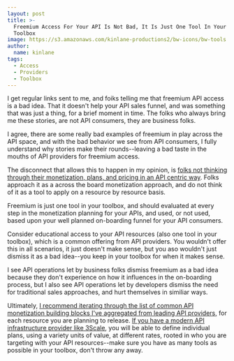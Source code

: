 ```yaml
---
layout: post
title: >-
  Freemium Access For Your API Is Not Bad, It Is Just One Tool In Your Providers
  Toolbox
image: https://s3.amazonaws.com/kinlane-productions2/bw-icons/bw-tools.png
author:
  name: kinlane
tags:
  - Access
  - Providers
  - Toolbox
---
```

I get regular links sent to me, and foiks telling me that freemium API access is a bad idea. That it doesn't help your API sales funnel, and was something that was just a thing, for a brief moment in time. The folks who always bring me these stories, are not API consumers, they are business folks. 

I agree, there are some really bad examples of freemium in play across the API space, and with the bad behavior we see from API consumers, I fully understand why stories make their rounds--leaving a bad taste in the mouths of API providers for freemium access.

The disconnect that allows this to happen in my opinion, is [folks not thinking through their monetization, plans, and pricing in an API centric way](http://apievangelist.com/2015/11/30/how-do-i-price-my-api-resources/). Folks approach it as a across the board monetization approach, and do not think of it as a tool to apply on a resource by resource basis. 

Freemium is just one tool in your toolbox, and should evaluated at every step in the monetization planning for your APIs, and used, or not used, based upon your well planned on-boarding funnel for your API consumers.

Consider educational access to your API resources (also one tool in your toolbox), which is a common offering from API providers. You wouldn't offer this in all scenarios, it just doesn't make sense, but you aso wouldn't just dismiss it as a bad idea--you keep in your toolbox for when it makes sense.

I see API operations let by business folks dismiss freemium as a bad idea because they don't experience on how it influences in the on-boarding process, but I also see API operations let by developers dismiss the need for traditional sales approaches, and hurt themselves in similiar ways.

Ultimately, [I recommend iterating through the list of common API monetization building blocks I've aggregated from leading API providers,](http://monetization.apievangelist.com/building-blocks.html) for each resource you are planning to release. [If you have a modern API infrastructure provider like 3Scale](http://apis.how/ake3nxbapm), you will be able to define individual plans, using a variety units of value, at different rates, rooted in who you are targeting with your API resources--make sure you have as many tools as possible in your toolbox, don't throw any away.